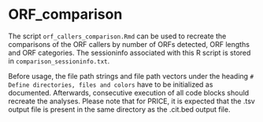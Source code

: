 # ORF_comparison

The script `orf_callers_comparison.Rmd` can be used to recreate the comparisons of the ORF callers by number of ORFs detected, ORF lengths and ORF categories. The sessioninfo associated with this R script is stored in `comparison_sessioninfo.txt`.

Before usage, the file path strings and file path vectors under the heading `# Define directories, files and colors` have to be initialized as documented. Afterwards, consecutive execution of all code blocks should recreate the analyses. Please note that for PRICE, it is expected that the .tsv output file is present in the same directory as the .cit.bed output file.